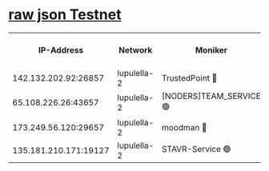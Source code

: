 [raw json Testnet](https://rpc-check.jaclalt.stavr.tech/jaclalt/rpc-jaclalt-result.json)
=

<table><tr><th>IP-Address</th><th>Network</th><th>Moniker</th><th>Latest Block Height</th><th>Earliest Block Height</th><th>Catching Up</th><th>Tx Index</th><th>Voting Power</th><th>Scan Time</th></tr><tr><td>142.132.202.92:26857</td><td>lupulella-2</td><td>TrustedPoint 🔴</td><td>6732318</td><td>6282001</td><td>False</td><td>off</td><td>5</td><td>2024-02-19T00:40:47.447371703UTC</td></tr><tr><td>65.108.226.26:43657</td><td>lupulella-2</td><td>[NODERS]TEAM_SERVICE 🟢</td><td>6732318</td><td>6282001</td><td>False</td><td>on</td><td>0</td><td>2024-02-19T00:40:47.818569910UTC</td></tr><tr><td>173.249.56.120:29657</td><td>lupulella-2</td><td>moodman 🔴</td><td>6732318</td><td>6632318</td><td>False</td><td>off</td><td>940134</td><td>2024-02-19T00:40:47.195677128UTC</td></tr><tr><td>135.181.210.171:19127</td><td>lupulella-2</td><td>STAVR-Service 🟢</td><td>6732317</td><td>6731001</td><td>False</td><td>on</td><td>0</td><td>2024-02-19T00:40:40.587659987UTC</td></tr></table>
